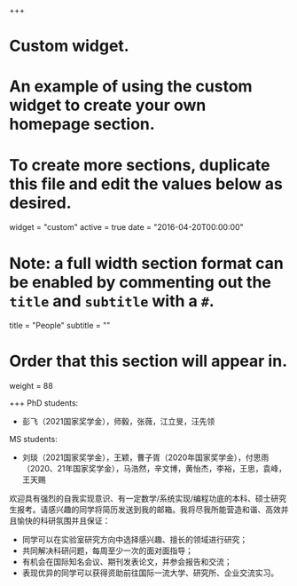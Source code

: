 +++
# Custom widget.
# An example of using the custom widget to create your own homepage section.
# To create more sections, duplicate this file and edit the values below as desired.
widget = "custom"
active = true
date = "2016-04-20T00:00:00"

# Note: a full width section format can be enabled by commenting out the `title` and `subtitle` with a `#`.
title = "People"
subtitle = ""

# Order that this section will appear in.
weight = 88

+++
PhD students:

- &#x5F6D;&#x98DE;&#xFF08;2021&#x56FD;&#x5BB6;&#x5956;&#x5B66;&#x91D1;&#xFF09;&#xFF0C;&#x5E08;&#x6BC5;&#xFF0C;&#x5F20;&#x8587;&#xFF0C;&#x6C5F;&#x7ACB;&#x65FB;&#xFF0C;&#x6C6A;&#x5148;&#x9886;

MS students:

- &#x5218;&#x7430;&#xFF08;2021&#x56FD;&#x5BB6;&#x5956;&#x5B66;&#x91D1;&#xFF09;&#xFF0C;&#x738B;&#x9896;&#xFF0C;&#x66F9;&#x5B50;&#x80E5;&#xFF08;2020&#x5E74;&#x56FD;&#x5BB6;&#x5956;&#x5B66;&#x91D1;&#xFF09;&#xFF0C;&#x4ED8;&#x601D;&#x96E8;&#xFF08;2020&#x3001;21&#x5E74;&#x56FD;&#x5BB6;&#x5956;&#x5B66;&#x91D1;&#xFF09;&#xFF0C;&#x9A6C;&#x6D69;&#x7136;&#xFF0C;&#x8F9B;&#x6587;&#x535A;&#xFF0C;&#x9EC4;&#x6021;&#x6770;&#xFF0C;&#x674E;&#x88D5;&#xFF0C;&#x738B;&#x601D;&#xFF0C;&#x8881;&#x5CF0;&#xFF0C;&#x738B;&#x5929;&#x8D50;

&#x6B22;&#x8FCE;&#x5177;&#x6709;&#x5F3A;&#x70C8;&#x7684;&#x81EA;&#x6211;&#x5B9E;&#x73B0;&#x610F;&#x8BC6;&#x3001;&#x6709;&#x4E00;&#x5B9A;&#x6570;&#x5B66;/&#x7CFB;&#x7EDF;&#x5B9E;&#x73B0;/&#x7F16;&#x7A0B;&#x529F;&#x5E95;&#x7684;&#x672C;&#x79D1;&#x3001;&#x7855;&#x58EB;&#x7814;&#x7A76;&#x751F;&#x62A5;&#x8003;&#x3002;&#x8BF7;&#x611F;&#x5174;&#x8DA3;&#x7684;&#x540C;&#x5B66;&#x5C06;&#x7B80;&#x5386;&#x53D1;&#x9001;&#x5230;&#x6211;&#x7684;&#x90AE;&#x7BB1;&#x3002;&#x6211;&#x5C06;&#x5C3D;&#x6211;&#x6240;&#x80FD;&#x8425;&#x9020;&#x548C;&#x8C10;&#x3001;&#x9AD8;&#x6548;&#x5E76;&#x4E14;&#x6109;&#x5FEB;&#x7684;&#x79D1;&#x7814;&#x6C1B;&#x56F4;&#x5E76;&#x4E14;&#x4FDD;&#x8BC1;&#xFF1A;

- &#x540C;&#x5B66;&#x53EF;&#x4EE5;&#x5728;&#x5B9E;&#x9A8C;&#x5BA4;&#x7814;&#x7A76;&#x65B9;&#x5411;&#x4E2D;&#x9009;&#x62E9;&#x611F;&#x5174;&#x8DA3;&#x3001;&#x64C5;&#x957F;&#x7684;&#x9886;&#x57DF;&#x8FDB;&#x884C;&#x7814;&#x7A76;&#xFF1B;
- &#x5171;&#x540C;&#x89E3;&#x51B3;&#x79D1;&#x7814;&#x95EE;&#x9898;&#xFF0C;&#x6BCF;&#x5468;&#x81F3;&#x5C11;&#x4E00;&#x6B21;&#x7684;&#x9762;&#x5BF9;&#x9762;&#x6307;&#x5BFC;&#xFF1B;
- &#x6709;&#x673A;&#x4F1A;&#x5728;&#x56FD;&#x9645;&#x77E5;&#x540D;&#x4F1A;&#x8BAE;&#x3001;&#x671F;&#x520A;&#x53D1;&#x8868;&#x8BBA;&#x6587;&#xFF0C;&#x5E76;&#x53C2;&#x4F1A;&#x62A5;&#x544A;&#x548C;&#x4EA4;&#x6D41;&#xFF1B;
- &#x8868;&#x73B0;&#x4F18;&#x5F02;&#x7684;&#x540C;&#x5B66;&#x53EF;&#x4EE5;&#x83B7;&#x5F97;&#x8D44;&#x52A9;&#x524D;&#x5F80;&#x56FD;&#x9645;&#x4E00;&#x6D41;&#x5927;&#x5B66;&#x3001;&#x7814;&#x7A76;&#x6240;&#x3001;&#x4F01;&#x4E1A;&#x4EA4;&#x6D41;&#x5B9E;&#x4E60;&#x3002;
